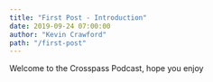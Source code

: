 ```yaml
---
title: "First Post - Introduction"
date: 2019-09-24 07:00:00
author: "Kevin Crawford"
path: "/first-post"
---
```


Welcome to the Crosspass Podcast, hope you enjoy
